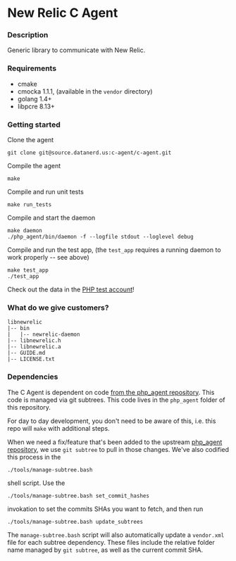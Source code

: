 # New Relic C Agent

### Description
Generic library to communicate with New Relic.

### Requirements

* cmake
* cmocka 1.1.1, (available in the `vendor` directory)
* golang 1.4+
* libpcre 8.13+

### Getting started

Clone the agent
```
git clone git@source.datanerd.us:c-agent/c-agent.git
```

Compile the agent
```
make
```

Compile and run unit tests
```
make run_tests
```

Compile and start the daemon
```
make daemon
./php_agent/bin/daemon -f --logfile stdout --loglevel debug
```

Compile and run the test app, (the `test_app` requires a running daemon to work properly -- see above)

```
make test_app
./test_app
```

Check out the data in the [PHP test account](https://staging.newrelic.com/accounts/432507/applications/)!

### What do we give customers?

```
libnewrelic
|-- bin
|   |-- newrelic-daemon
|-- libnewrelic.h
|-- libnewrelic.a
|-- GUIDE.md
|-- LICENSE.txt
```

### Dependencies 

The C Agent is dependent on code [from the php_agent repository](https://source.datanerd.us/php-agent/php_agent). This code is managed via git subtrees. This code lives in the `php_agent` folder of this repository. 

For day to day development, you don't need to be aware of this, i.e. this repo will `make` with additional steps.

When we need a fix/feature that's been added to the upstream [php_agent repository](https://source.datanerd.us/php-agent/php_agent), we use `git subtree` to pull in those changes. We've also codified this process in the

    ./tools/manage-subtree.bash
    
shell script. Use the 

    ./tools/manage-subtree.bash set_commit_hashes
    
invokation to set the commits SHAs you want to fetch, and then run 

    ./tools/manage-subtree.bash update_subtrees
    
The `manage-subtree.bash` script will also automatically update a `vendor.xml` file for each subtree dependency. These files include the relative folder name managed by `git subtree`, as well as the current commit SHA.      
